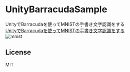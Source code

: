 # UnityBarracudaSample
UnityでBarracudaを使ってMNISTの手書き文字認識をする<br>
[UnityでBarracudaを使ってMNISTの手書き文字認識をする](https://unitech.hatenablog.com/entry/2020/08/08/225758)<br>
![mnist](https://user-images.githubusercontent.com/11411789/75601671-bf8c6c00-5b00-11ea-8b8c-644bb24c910b.gif)

## License
MIT

